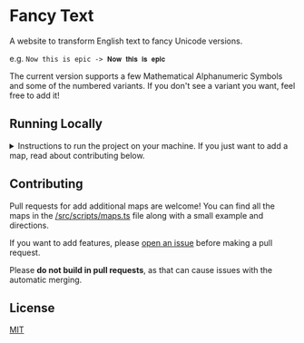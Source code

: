 # Fancy Text

A website to transform English text to fancy Unicode versions.

e.g. `Now this is epic -> 𝐍𝐨𝐰 𝐭𝐡𝐢𝐬 𝐢𝐬 𝐞𝐩𝐢𝐜`

The current version supports a few Mathematical Alphanumeric Symbols and some of the numbered variants. If you don't see a variant you want, feel free to add it!

## Running Locally

<details>
<summary>Instructions to run the project on your machine. If you just want to add a map, read about contributing below.</summary>

### Prerequisites

Read the [Astro quick start guide's prerequisite list](https://docs.astro.build/en/install/manual/#prerequisites).

This project uses pnpm. You can check that pnpm is installed in the terminal by running:

```bash
pnpm -v
```

### Setup

First, [fork the repo](https://docs.github.com/en/pull-requests/collaborating-with-pull-requests/working-with-forks/fork-a-repo).

Once the prerequisites are installed and you are working off the fork, [clone the repository](https://help.github.com/en/github/creating-cloning-and-archiving-repositories/cloning-a-repository) to your local machine.

This can be done from the command line:

```bash
git clone git@github.com:FireIsGood/fancy-text.git ./fancy-text
```

### Local Development

You can run the development server through the terminal. The default port is
1625 because I thought it was a funny number, but you can change it with the
`--port` flag.

From the command line:

```bash
# Default port 1625
pnpm dev

# Custom port
pnpm dev --port 1234
```

When Astro is done setting up, you should see a success message.

```bash
┃ Local    http://localhost:1625/
┃ Network  use --host to expose
```

There are additional commands you can run from the terminal:

| Command                | Action                                           |
| :--------------------- | :----------------------------------------------- |
| `pnpm install`         | Installs dependencies                            |
| `pnpm dev`             | Starts local dev server at `localhost:1625`      |
| `pnpm build`           | Build your production site to `./dist/`          |
| `pnpm preview`         | Preview your build locally, before deploying     |
| `pnpm astro ...`       | Run CLI commands like `astro add`, `astro check` |
| `pnpm astro -- --help` | Get help using the Astro CLI                     |

</details>

## Contributing

Pull requests for add additional maps are welcome! You can find all the maps in the [/src/scripts/maps.ts](https://github.com/FireIsGood/fancy-text/blob/main/src/scripts/maps.ts) file along with a small example and directions.

If you want to add features, please [open an issue](https://github.com/FireIsGood/fancy-text/issues) before making a pull request.

Please **do not build in pull requests**, as that can cause issues with the automatic
merging.

## License

[MIT](https://choosealicense.com/licenses/mit/)
